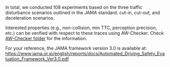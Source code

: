 In total, we conducted 108 experiments based on the three traffic disturbance scenarios outlined in the JAMA standard: cut-in, cut-out, and
deceleration scenarios.

Interested properties (e.g., non-collision, min TTC, perception precision, etc.) can be verified with respect to these traces using AW-Checker. Check [AW-Checker folder](../AW-Checker) for the information.

For your reference, the JAMA framework version 3.0 is available at: https://www.jama.or.jp/english/reports/docs/Automated_Driving_Safety_Evaluation_Framework_Ver3.0.pdf